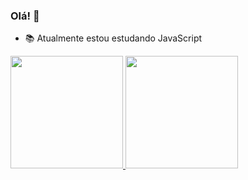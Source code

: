 ### Olá! 👋

- 📚 Atualmente estou estudando JavaScript

<div align="left">
  <a href="https://github.com/iasmin-dev">
  <img height="180em" src="https://github-readme-stats.vercel.app/api?username=iasmin-dev&show_icons=true&theme=dark&include_all_commits=true&count_private=true"/>
  <img height="180em" src="https://github-readme-stats.vercel.app/api/top-langs/?username=iasmin-dev&layout=compact&langs_count=7&theme=dark"/>
</div>
